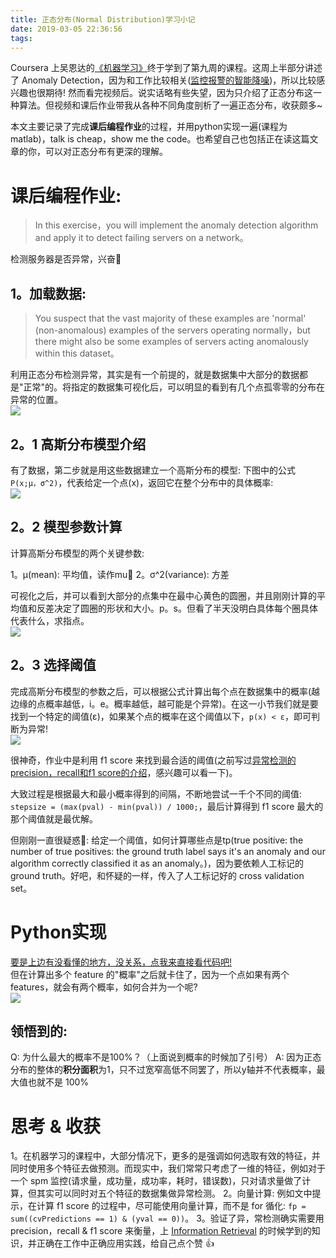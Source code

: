 ```yaml
---
title: 正态分布(Normal Distribution)学习小记
date: 2019-03-05 22:36:56
tags:
---
```



Coursera 上吴恩达的[《机器学习》](https://www。coursera。org/learn/machine-learning/home/welcome)终于学到了第九周的课程。这周上半部分讲述了 Anomaly Detection，因为和工作比较相关([监控报警的智能降噪](/blog/20190113/anomaly-detection/))，所以比较感兴趣也很期待! 然而看完视频后。说实话略有些失望，因为只介绍了正态分布这一种算法。但视频和课后作业带我从各种不同角度剖析了一遍正态分布，收获颇多~         

本文主要记录了完成**课后编程作业**的过程，并用python实现一遍(课程为matlab)，talk is cheap，show me the code。也希望自己也包括正在读这篇文章的你，可以对正态分布有更深的理解。

<!--more-->

# 课后编程作业:
> In this exercise，you will implement the anomaly detection algorithm and apply it to detect failing servers on a network。

检测服务器是否异常，兴奋🥰

## 1。加载数据:
> You suspect that the vast majority of these examples are 'normal' (non-anomalous) examples of the servers operating normally，but there might also be some examples of servers acting anomalously within this dataset。

利用正态分布检测异常，其实是有一个前提的，就是数据集中大部分的数据都是"正常"的。将指定的数据集可视化后，可以明显的看到有几个点孤零零的分布在异常的位置。   
![](/images/blog/190302_cousera_anomaly_detection/15516041918813。jpg)

## 2。1 高斯分布模型介绍
有了数据，第二步就是用这些数据建立一个高斯分布的模型: 下图中的公式 `P(x;μ，σ^2)`，代表给定一个点(x)，返回它在整个分布中的具体概率:   
![](/images/blog/190302_cousera_anomaly_detection/model。jpg)


## 2。2 模型参数计算
计算高斯分布模型的两个关键参数: 

1。μ(mean): 平均值，读作mu
2。σ^2(variance): 方差

可视化之后，并可以看到大部分的点集中在最中心黄色的圆圈，并且刚刚计算的平均值和反差决定了圆圈的形状和大小。p。s。但看了半天没明白具体每个圈具体代表什么，求指点。  
![](/images/blog/190302_cousera_anomaly_detection/15516064266294。jpg)

## 2。3 选择阈值
完成高斯分布模型的参数之后，可以根据公式计算出每个点在数据集中的概率(越边缘的点概率越低，i。e。概率越低，越可能是个异常)。在这一小节我们就是要找到一个特定的阈值(ε)，如果某个点的概率在这个阈值以下，`p(x) < ε`，即可判断为异常!   
![](/images/blog/190302_cousera_anomaly_detection/15516075882385。jpg)

很神奇，作业中是利用 f1 score 来找到最合适的阈值(之前写过[异常检测的precision，recall和f1 score的介绍](/blog/20190113/anomaly-detection/#2-回归测试)，感兴趣可以看一下)。

大致过程是根据最大和最小概率得到的间隔，不断地尝试一千个不同的阈值: `stepsize = (max(pval) - min(pval)) / 1000;`，最后计算得到 f1 score 最大的那个阈值就是最优解。   

但刚刚一直很疑惑🤔: 给定一个阈值，如何计算哪些点是tp(true positive: the number of true positives: the ground truth label says it's an anomaly and our algorithm correctly classified it as an anomaly。)，因为要依赖人工标记的 ground truth。好吧，和怀疑的一样，传入了人工标记好的 cross validation set。  

# Python实现
[要是上边有没看懂的地方，没关系，点我来直接看代码吧!](http://localhost:63343/normal_distribution_demo/normalization。html?_ijt=qjm1k3uhlise5vek8b664icc4r)   
但在计算出多个 feature 的"概率"之后就卡住了，因为一个点如果有两个 features，就会有两个概率，如何合并为一个呢?  
![](/images/blog/190302_cousera_anomaly_detection/15517965144087。jpg)

## 领悟到的:
Q: 为什么最大的概率不是100%？（上面说到概率的时候加了引号）
A: 因为正态分布的整体的**积分面积**为1，只不过宽窄高低不同罢了，所以y轴并不代表概率，最大值也就不是 100%


# 思考 & 收获
1。在机器学习的课程中，大部分情况下，更多的是强调如何选取有效的特征，并同时使用多个特征去做预测。而现实中，我们常常只考虑了一维的特征，例如对于一个 spm 监控(请求量，成功量，成功率，耗时，错误数)，只对请求量做了计算，但其实可以同时对五个特征的数据集做异常检测。
2。向量计算: 例如文中提示，在计算 f1 score 的过程中，尽可能使用向量计算，而不是 for 循化: `fp = sum((cvPredictions == 1) & (yval == 0))`。
3。验证了异，常检测确实需要用 precision，recall & f1 score 来衡量，上  [Information Retrieval](/blog/20160731/comp6714-information-retrieval-and-web-search-2016s2/) 的时候学到的知识，并正确在工作中正确应用实践，给自己点个赞 👍 



